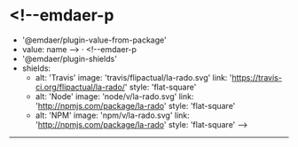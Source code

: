 <!--emdaer-p
  - '@emdaer/plugin-image'
  - src: banner.svg
    alt: La Rado
    align: center
-->

# <!--emdaer-p
  - '@emdaer/plugin-value-from-package'
  - value: name
--> · <!--emdaer-p
  - '@emdaer/plugin-shields'
  - shields:
    - alt: 'Travis'
      image: 'travis/flipactual/la-rado.svg'
      link: 'https://travis-ci.org/flipactual/la-rado/'
      style: 'flat-square'
    - alt: 'Node'
      image: 'node/v/la-rado.svg'
      link: 'http://npmjs.com/package/la-rado'
      style: 'flat-square'
    - alt: 'NPM'
      image: 'npm/v/la-rado.svg'
      link: 'http://npmjs.com/package/la-rado'
      style: 'flat-square'
-->

<!--emdaer-p
  - '@emdaer/plugin-import'
  - path: .emdaer/README/Why.md
    runEmdaer: true
-->

<!--emdaer-p
  - '@emdaer/plugin-import'
  - path: .emdaer/README/How.md
    runEmdaer: true
-->

---

<!--emdaer-p
  - '@emdaer/plugin-license-reference'
-->

